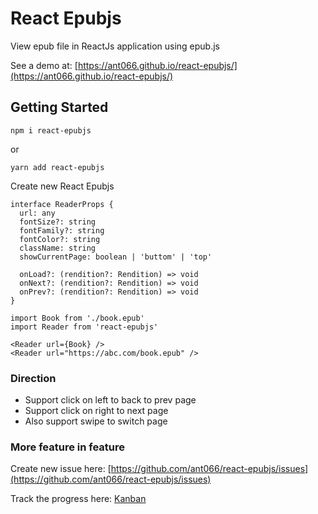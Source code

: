 # React Epubjs

View epub file in ReactJs application using epub.js

See a demo at: [https://ant066.github.io/react-epubjs/](https://ant066.github.io/react-epubjs/)

## Getting Started

```tsx
npm i react-epubjs
```

or

```tsx
yarn add react-epubjs
```

Create new React Epubjs

```tsx
interface ReaderProps {
  url: any
  fontSize?: string
  fontFamily?: string
  fontColor?: string
  className: string
  showCurrentPage: boolean | 'buttom' | 'top'

  onLoad?: (rendition?: Rendition) => void
  onNext?: (rendition?: Rendition) => void
  onPrev?: (rendition?: Rendition) => void
}
```

```tsx
import Book from './book.epub'
import Reader from 'react-epubjs'

<Reader url={Book} />
<Reader url="https://abc.com/book.epub" />
```

### Direction

- Support click on left to back to prev page
- Support click on right to next page
- Also support swipe to switch page

### More feature in feature

Create new issue here: [https://github.com/ant066/react-epubjs/issues](https://github.com/ant066/react-epubjs/issues)

Track the progress here: [Kanban](https://github.com/ant066/react-epubjs/projects/1?fullscreen=true)
